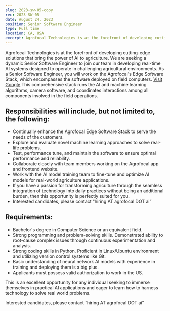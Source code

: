 ```yaml
---
slug: 2023-sw-05-copy
rec: 2023-SW-05
date: August 24, 2023
position: Senior Software Engineer
type: Full time
location: CA, USA
excerpt: Agrofocal Technologies is at the forefront of developing cutting-edge solutions that bring the power of AI to agriculture.
---
```


Agrofocal Technologies is at the forefront of developing cutting-edge solutions that bring the power of AI to agriculture. We are seeking a dynamic Senior Software Engineer to join our team in developing real-time AI systems designed to operate in challenging agricultural environments. As a Senior Software Engineer, you will work on the Agrofocal&#39;s Edge Software Stack, which encompasses the software deployed on field computers. [Visit Google](https://google.com) This comprehensive stack runs the AI and machine learning algorithms, camera software, and coordinates interactions among all components involved in the field operations.

## Responsibilities will include, but not limited to, the following:

- Continually enhance the Agrofocal Edge Software Stack to serve the needs of the customers.
- Explore and evaluate novel machine learning approaches to solve real-life problems.
- Test, performance tune, and maintain the software to ensure optimal performance and reliability.
- Collaborate closely with team members working on the Agrofocal app and frontend website.
- Work with the AI model training team to fine-tune and optimize AI models for real-world agriculture applications.
- If you have a passion for transforming agriculture through the seamless integration of technology into daily practices without being an additional burden, then this opportunity is perfectly suited for you.
- Interested candidates, please contact “hiring AT agrofocal DOT ai”

## Requirements:

- Bachelor&#39;s degree in Computer Science or an equivalent field.
- Strong programming and problem-solving skills. Demonstrated ability to root-cause complex issues through continuous experimentation and analysis.
- Strong coding skills in Python. Proficient in Linux/Ubuntu environment and utilizing version control systems like Git.
- Basic understanding of neural network AI models with experience in training and deploying them is a big plus.
- Applicants must possess valid authorization to work in the US.

This is an excellent opportunity for any individual seeking to immerse themselves in practical AI applications and eager to learn how to harness technology to solve real world problems.

Interested candidates, please contact “hiring AT agrofocal DOT ai”
